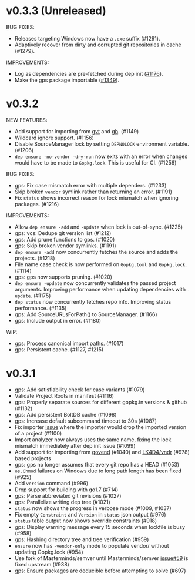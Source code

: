 # v0.3.3 (Unreleased)

BUG FIXES:

* Releases targeting Windows now have a `.exe` suffix (#1291).
* Adaptively recover from dirty and corrupted git repositories in cache (#1279).

IMPROVEMENTS:

* Log as dependencies are pre-fetched during dep init ([#1176](https://github.com/golang/dep/pull/1176)).
* Make the gps package importable ([#1349](https://github.com/golang/dep/pull/1349)).

# v0.3.2

NEW FEATURES:

* Add support for importing from [gvt](https://github.com/FiloSottile/gvt)
and [gb](https://godoc.org/github.com/constabulary/gb/cmd/gb-vendor).
(#1149)
* Wildcard ignore support. (#1156)
* Disable SourceManager lock by setting `DEPNOLOCK` environment variable.
(#1206)
* `dep ensure -no-vendor -dry-run` now exits with an error when changes would
have to be made to `Gopkg.lock`. This is useful for CI. (#1256)

BUG FIXES:

* gps: Fix case mismatch error with multiple dependers. (#1233)
* Skip broken `vendor` symlink rather than returning an error. (#1191)
* Fix `status` shows incorrect reason for lock mismatch when ignoring packages.
(#1216)

IMPROVEMENTS:

* Allow `dep ensure -add` and `-update` when lock is out-of-sync. (#1225)
* gps: vcs: Dedupe git version list (#1212)
* gps: Add prune functions to gps. (#1020)
* gps: Skip broken vendor symlinks. (#1191)
* `dep ensure -add` now concurrently fetches the source and adds the projects.
(#1218)
* File name case check is now performed on `Gopkg.toml` and `Gopkg.lock`.
(#1114)
* gps: gps now supports pruning. (#1020)
* `dep ensure -update` now concurrently validates the passed project arguments.
Improving performance when updating dependencies with `-update`. (#1175)
* `dep status` now concurrently fetches repo info. Improving status performance.
(#1135)
* gps: Add SourceURLsForPath() to SourceManager. (#1166)
* gps: Include output in error. (#1180)

WIP:

* gps: Process canonical import paths. (#1017)
* gps: Persistent cache. (#1127, #1215)


# v0.3.1

* gps: Add satisfiability check for case variants (#1079)
* Validate Project Roots in manifest (#1116)
* gps: Properly separate sources for different gopkg.in versions & github
(#1132)
* gps: Add persistent BoltDB cache (#1098)
* gps: Increase default subcommand timeout to 30s (#1087)
* Fix importer [issue](https://github.com/golang/dep/issues/939) where the
importer would drop the imported version of a project (#1100)
* Import analyzer now always uses the same name, fixing the lock mismatch
immediately after dep init issue (#1099)
* Add support for importing from [govend](https://github.com/govend/govend)
(#1040) and [LK4D4/vndr](https://github.com/LK4D4/vndr) (#978) based projects
* gps: gps no longer assumes that every git repo has a HEAD (#1053)
* `os.Chmod` failures on Windows due to long path length has been fixed (#925)
* Add `version` command (#996)
* Drop support for building with go1.7 (#714)
* gps: Parse abbreviated git revisions (#1027)
* gps: Parallelize writing dep tree (#1021)
* `status` now shows the progress in verbose mode (#1009, #1037)
* Fix empty `Constraint` and `Version` in `status` json output (#976)
* `status` table output now shows override constraints (#918)
* gps: Display warning message every 15 seconds when lockfile is busy (#958)
* gps: Hashing directory tree and tree verification (#959)
* `ensure` now has `-vendor-only` mode to populate vendor/ without updating
Gopkg.lock (#954)
* Use fork of Masterminds/semver until
Masterminds/semver [issue#59](https://github.com/Masterminds/semver/issues/59)
is fixed upstream (#938)
* gps: Ensure packages are deducible before attempting to solve (#697)
